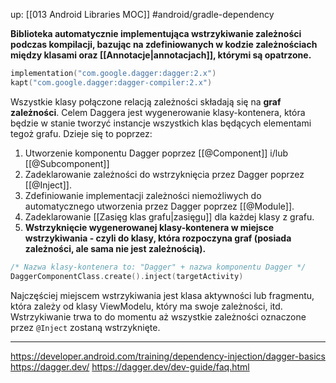 up: [[013 Android Libraries MOC]]
#android/gradle-dependency

**Biblioteka automatycznie implementująca wstrzykiwanie zależności podczas kompilacji, bazując na zdefiniowanych w kodzie zależnościach między klasami oraz [[Annotacje|annotacjach]], którymi są opatrzone.**

```kotlin
implementation("com.google.dagger:dagger:2.x")
kapt("com.google.dagger:dagger-compiler:2.x")
```

Wszystkie klasy połączone relacją zależności składają się na **graf zależności**. Celem Daggera jest wygenerowanie klasy-kontenera, która będzie w stanie tworzyć instancje wszystkich klas będących elementami tegoż grafu. Dzieje się to poprzez:

1) Utworzenie komponentu Dagger poprzez [[@Component]] i/lub [[@Subcomponent]]
2) Zadeklarowanie zależności do wstrzyknięcia przez Dagger poprzez [[@Inject]].
3) Zdefiniowanie implementacji zależności niemożliwych do automatycznego utworzenia przez Dagger poprzez [[@Module]].
4) Zadeklarowanie [[Zasięg klas grafu|zasięgu]] dla każdej klasy z grafu.
5) **Wstrzyknięcie wygenerowanej klasy-kontenera w miejsce wstrzykiwania - czyli do klasy, która rozpoczyna graf (posiada zależności, ale sama nie jest zależnością).**

```kotlin
/* Nazwa klasy-kontenera to: "Dagger" + nazwa komponentu Dagger */
DaggerComponentClass.create().inject(targetActivity)
```

Najczęściej miejscem wstrzykiwania jest klasa aktywności lub fragmentu, która zależy od klasy ViewModelu, który ma swoje zależności, itd. Wstrzykiwanie trwa to do momentu aż wszystkie zależności oznaczone przez `@Inject` zostaną wstrzyknięte. 

---
https://developer.android.com/training/dependency-injection/dagger-basics
https://dagger.dev/
https://dagger.dev/dev-guide/faq.html